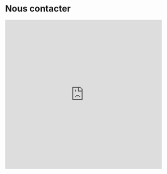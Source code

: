 # Nous contacter


<iframe width="640px" height="480px" src="https://forms.office.com/Pages/ResponsePage.aspx?id=M50HfYLl-0Ok-LR5eehcSuBBEkKLJ69LpG_r9jz2GHtUM1hYVzEwUTRETE1FT0lMOUJaOEQ0Sk5YRCQlQCN0PWcu&embed=true" frameborder="0" marginwidth="0" marginheight="0" style="border: none; max-width:100%; max-height:100vh" allowfullscreen webkitallowfullscreen mozallowfullscreen msallowfullscreen> </iframe>